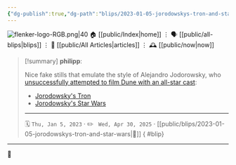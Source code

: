 ```yaml
---
{"dg-publish":true,"dg-path":"blips/2023-01-05-jorodowskys-tron-and-star-wars.md","dg-permalink":"2023/01/05/jorodowskys-tron-and-star-wars/","permalink":"/2023/01/05/jorodowskys-tron-and-star-wars/","title":"philipp @ 2023-01-05"}
---
```



<div class="transclusion internal-embed is-loaded"><div class="markdown-embed">




![flenker-logo-RGB.png|40](/img/user/attachments/flenker-logo-RGB.png)
🏠 [[public/Index\|home]]  ⋮ 🗣️ [[public/all-blips\|blips]] ⋮  📝 [[public/All Articles\|articles]]  ⋮ 🕰️ [[public/now\|now]]


</div></div>


> [!summary] **philipp**:
>
> Nice fake stills that emulate the style of Alejandro Jodorowsky, who [unsuccessfully attempted to film Dune with an all-star cast](<https://en.wikipedia.org/wiki/Dune_(novel)#Early_stalled_attempts>):
>
> - [Jorodowsky's Tron](https://kottke.org/22/12/jodorowskys-tron)
> - [Jorodowsky's Star Wars](https://www.artstation.com/artwork/zDyn62)
> - - -
>
> 🗓️ <code>Thu, Jan 5, 2023</code>  · ✏️ <code> Wed, Apr 30, 2025</code>  · [[public/blips/2023-01-05-jorodowskys-tron-and-star-wars\|🔗]]
{ #blip}


- - -

 👾
